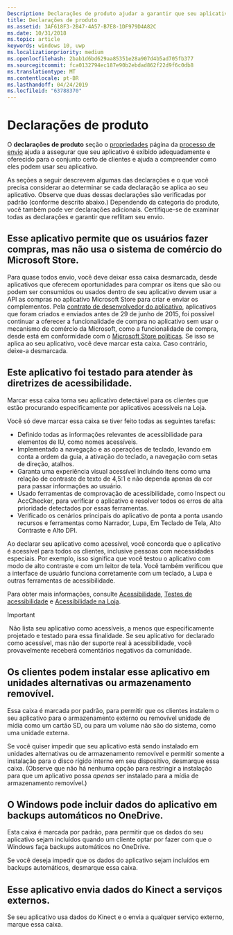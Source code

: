 ```yaml
---
Description: Declarações de produto ajudar a garantir que seu aplicativo é exibido corretamente na Microsoft Store e oferecido para o conjunto certo de clientes.
title: Declarações de produto
ms.assetid: 3AF618F3-2B47-4A57-B7E8-1DF979D4A82C
ms.date: 10/31/2018
ms.topic: article
keywords: windows 10, uwp
ms.localizationpriority: medium
ms.openlocfilehash: 2bab1d6bd629aa85351e28a907d4b5ad705fb377
ms.sourcegitcommit: fca0132794ec187e90b2ebdad862f22d9f6c0db8
ms.translationtype: MT
ms.contentlocale: pt-BR
ms.lasthandoff: 04/24/2019
ms.locfileid: "63788370"
---
```

# <a name="product-declarations"></a>Declarações de produto

O **declarações de produto** seção o [propriedades](enter-app-properties.md) página da [processo de envio](app-submissions.md) ajuda a assegurar que seu aplicativo é exibido adequadamente e oferecido para o conjunto certo de clientes e ajuda a compreender como eles podem usar seu aplicativo.

As seções a seguir descrevem algumas das declarações e o que você precisa considerar ao determinar se cada declaração se aplica ao seu aplicativo. Observe que duas dessas declarações são verificadas por padrão (conforme descrito abaixo.) Dependendo da categoria do produto, você também pode ver declarações adicionais. Certifique-se de examinar todas as declarações e garantir que reflitam seu envio.

## <a name="this-app-allows-users-to-make-purchases-but-does-not-use-the-microsoft-store-commerce-system"></a>Esse aplicativo permite que os usuários fazer compras, mas não usa o sistema de comércio do Microsoft Store.

Para quase todos envio, você deve deixar essa caixa desmarcada, desde aplicativos que oferecem oportunidades para comprar os itens que são ou podem ser consumidos ou usados dentro de seu aplicativo devem usar a API as compras no aplicativo Microsoft Store para criar e enviar os complementos. Pela [contrato de desenvolvedor do aplicativo](https://docs.microsoft.com/legal/windows/agreements/app-developer-agreement), aplicativos que foram criados e enviados antes de 29 de junho de 2015, foi possível continuar a oferecer a funcionalidade de compra no aplicativo sem usar o mecanismo de comércio da Microsoft, como a funcionalidade de compra, desde está em conformidade com o [Microsoft Store políticas](https://docs.microsoft.com/legal/windows/agreements/store-policies#108-financial-transactions). Se isso se aplica ao seu aplicativo, você deve marcar esta caixa. Caso contrário, deixe-a desmarcada.

## <a name="this-app-has-been-tested-to-meet-accessibility-guidelines"></a>Este aplicativo foi testado para atender às diretrizes de acessibilidade.

Marcar essa caixa torna seu aplicativo detectável para os clientes que estão procurando especificamente por aplicativos acessíveis na Loja.

Você só deve marcar essa caixa se tiver feito todas as seguintes tarefas:

-   Definido todas as informações relevantes de acessibilidade para elementos de IU, como nomes acessíveis.
-   Implementado a navegação e as operações de teclado, levando em conta a ordem da guia, a ativação do teclado, a navegação com setas de direção, atalhos.
-   Garanta uma experiência visual acessível incluindo itens como uma relação de contraste de texto de 4,5:1 e não dependa apenas da cor para passar informações ao usuário.
-   Usado ferramentas de comprovação de acessibilidade, como Inspect ou AccChecker, para verificar o aplicativo e resolver todos os erros de alta prioridade detectados por essas ferramentas.
-   Verificado os cenários principais do aplicativo de ponta a ponta usando recursos e ferramentas como Narrador, Lupa, Em Teclado de Tela, Alto Contraste e Alto DPI.

Ao declarar seu aplicativo como acessível, você concorda que o aplicativo é acessível para todos os clientes, inclusive pessoas com necessidades especiais. Por exemplo, isso significa que você testou o aplicativo com modo de alto contraste e com um leitor de tela. Você também verificou que a interface de usuário funciona corretamente com um teclado, a Lupa e outras ferramentas de acessibilidade.

Para obter mais informações, consulte [Acessibilidade](../design/accessibility/accessibility.md), [Testes de acessibilidade](../design/accessibility/accessibility-testing.md) e [Acessibilidade na Loja](../design/accessibility/accessibility-in-the-store.md).

> [!IMPORTANT]
> Não lista seu aplicativo como acessíveis, a menos que especificamente projetado e testado para essa finalidade. Se seu aplicativo for declarado como acessível, mas não der suporte real à acessibilidade, você provavelmente receberá comentários negativos da comunidade.

## <a name="customers-can-install-this-app-to-alternate-drives-or-removable-storage"></a>Os clientes podem instalar esse aplicativo em unidades alternativas ou armazenamento removível.

Essa caixa é marcada por padrão, para permitir que os clientes instalem o seu aplicativo para o armazenamento externo ou removível unidade de mídia como um cartão SD, ou para um volume não são do sistema, como uma unidade externa.

Se você quiser impedir que seu aplicativo está sendo instalado em unidades alternativas ou de armazenamento removível e permitir somente a instalação para o disco rígido interno em seu dispositivo, desmarque essa caixa. (Observe que não há nenhuma opção para restringir a instalação para que um aplicativo possa *apenas* ser instalado para a mídia de armazenamento removível.)


## <a name="windows-can-include-this-apps-data-in-automatic-backups-to-onedrive"></a>O Windows pode incluir dados do aplicativo em backups automáticos no OneDrive.

Esta caixa é marcada por padrão, para permitir que os dados do seu aplicativo sejam incluídos quando um cliente optar por fazer com que o Windows faça backups automáticos no OneDrive.

Se você deseja impedir que os dados do aplicativo sejam incluídos em backups automáticos, desmarque essa caixa.


## <a name="this-app-sends-kinect-data-to-external-services"></a>Esse aplicativo envia dados do Kinect a serviços externos. 

Se seu aplicativo usa dados do Kinect e o envia a qualquer serviço externo, marque essa caixa.



 

 

 




